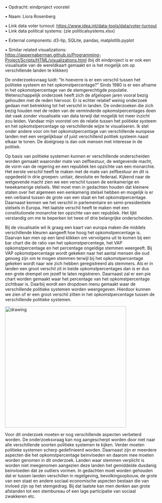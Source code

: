 •	Opdracht: eindproject voorstel

•	Naam: Liora Rosenberg

•	Link data voter turnout: https://www.idea.int/data-tools/data/voter-turnout
•	Link data political systems: (zie politicalsystems.xlsx)


• External components: d3-tip, SQLite, pandas, matplotlib.pyplot

• Similar related visualizations: https://jaspernaberman.github.io/Programming-Project/Scripts/HTML/visualizations.html (bij dit eindproject is er ook een visualisatie van de wereldkaart gemaakt en is het mogelijk om op verschillende landen te klikken)



De onderzoeksvraag luidt: “In hoeverre is er een verschil tussen het politieke systeem en het opkomstpercentage?”
Sinds 1980 is er een afname in het opkomstpercentage van de stemgerechtigde populatie. Wetenschappelijk onderzoek heeft zich de afgelopen jaren vooral bezig gehouden met de reden hiervoor. Er is echter relatief weinig onderzoek gedaan met betrekking tot het verschil in landen. De onderzoeken die zich bezig houden met de reden van de verminderde opkomstpercentages doen dat vaak zonder visualisatie van data terwijl dat mogelijk tot meer inzicht zou leiden. Vandaar mijn voorstel om de relatie tussen het politieke systeem en het opkomstpercentage op verschillende wijze te visualiseren. Ik stel onder andere voor om het opkomstpercentage van verschillende europese landen met een vergelijkbaar of juist verschillend politiek systeem naast elkaar te tonen. De doelgroep is dan ook mensen met interesse in de politiek.

Op basis van politieke systemen kunnen er verschillende onderscheiden worden gemaakt waaronder mate van zelfbestuur, de wetgevende macht, de vorm van de regering en een republiek ten opzichte van een monarchie. Het eerste verschil heeft te maken met de mate van zelfbestuur en dit is opgedeeld in drie groepen: unitair, devolutie en federaal. Kijkend naar de wetgevende macht zien we een verschil tussen de eenkamerige en tweekamerige stelsels. Wel moet men in gedachten houden dat kleinere staten over het algemeen een eenkamerig stelsel hebben en mogelijk is er een verband tussen de grote van een staat en het opkomstpercentage. Daarnaast kennen we het verschil in parlementaire en semi-presidentiele stelsels in Europa. Het laatste verschil heeft te maken met een constitutionele monarchie ten opzichte van een republiek. Het lijkt verstandig om me te beperken tot twee of drie belangrijke onderscheiden.

Bij de visualisatie wil ik graag een kaart van europa maken die middels verschillende kleuren aangeeft hoe hoog het opkomstpercentage is. Daarvan kan men op een land klikken om vervolgens uit te komen bij een bar chart die de ratio van het opkomstpercentege, het VAP opkomstpercentage en het percentage ongeldige stemmen weergeeft. Bij VAP opkomstpercentage wordt gekeken naar het aantal mensen die oud genoeg zijn om te mogen stemmen terwijl bij het opkomstpercentage gekeken wordt naar wie zich hebben geregistreerd als stemmers. Als er in landen een groot verschil zit in beide opkomstpercentages dan is er dus een grote drempel om jezelf te laten registreren. Daarnaast zal er een pie chart worden gemaakt waar het percentage van het opkomstpercentage zichtbaar is. Daarbij wordt een dropdown menu gemaakt waar de verschillende politieke systemen worden weergegeven. Hierdoor kunnen we zien of er een groot verschil zitten in het opkomstpercentage tussen de verschillende politieke systemen.


<img src="https://user-images.githubusercontent.com/44025069/50977309-51e34200-14f2-11e9-83ea-f44cda916a92.png" alt="drawing" width="400"/>

Voor dit onderzoek moeten er nog verschillende aspecten verbeterd worden. De onderzoeksvraag kan nog aangescherpt worden door niet naar alle verschillende soorten politieke systemen te kijken. Verder moeten politieke systemen scherp gedefinieerd worden. Daarnaast zijn er meerdere aspecten die het opkomstpercentage beinvloeden en daarom mee moeten worden genomen in dit onderzoek. Landen waar stemmen verplicht is worden niet meegenomen aangezien deze landen het gemiddelde dusdanig beinvloeden dat ze outliers vormen. In gedachten moet worden gehouden dat er tussen landen verschillen in regelgeving, bevolkingsopbouw, de grote van een staat en andere sociaal economische aspecten bestaan die van invloed zijn op het stemgedrag. Bij dat laatste kan men denken aan grote afstanden tot een stembureau of een lage participatie van sociaal zwakkeren etc.
